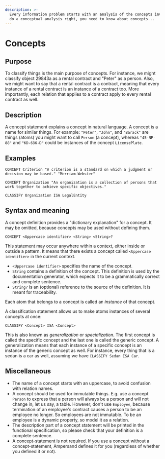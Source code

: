 ```yaml
---
description: >-
  Every information problem starts with an analysis of the concepts involved. To
  do a conceptual analysis right, you need to know about concepts...
---
```


# Concepts

## Purpose

To classify things is the main purpose of concepts. For instance, we might classify object 29843a as a rental contract and "Peter" as a person. Also, we might want to say that a rental contract is a contract, meaning that every instance of a rental contract is an instance of a contract too. More importantly, each relation that applies to a contract apply to every rental contract as well.

## Description

A concept statement explains a concept in natural language. A concept is a name for similar things. For example: `"Peter"`, `"John"`, and `"Barack"` are things \(atoms\) you might want to call `Person` \(a concept\), whereas `"45-NP-88"` and `"KD-686-D"` could be instances of the concept `LicensePlate`.

## Examples

```text
CONCEPT Criterion "A criterion is a standard on which a judgment or decision may be based." "Merriam-Webster"
```

```text
CONCEPT Organization "An organization is a collection of persons that work together to achieve specific objectives."
```

```text
CLASSIFY Organization ISA LegalEntity
```

## Syntax and meaning

A concept definition provides a "dictionary explanation" for a concept. It may be omitted, because concepts may be used without defining them.

```text
CONCEPT <Uppercase identifier> <String> <String>?
```

This statement may occur anywhere within a context, either inside or outside a pattern. It means that there exists a concept called `<Uppercase identifier>` in the current context.

* `<Uppercase identifier>` specifies the name of the concept.
* `String` contains a definition of the concept. This definition is used by the documentation generator, which expects it to be a grammatically correct and complete sentence.
* `String?` is an \(optional\) reference to the source of the definition. It is meant for traceability.

Each atom that belongs to a concept is called an _instance_ of that concept.

A classification statement allows us to make atoms instances of several concepts at once:

```text
CLASSIFY <Concept> ISA <Concept>
```

This is also known as _generalization_ or _specialization_. The first concept is called the specific concept and the last one is called the generic concept. A generalization means that each instance of a specific concept is an instance of the generic concept as well. For instance, every thing that is a sedan is a car as well, assuming we have `CLASSIFY Sedan ISA Car`.

## Miscellaneous

* The name of a concept starts with an uppercase, to avoid confusion with relation names.
* A concept should be used for immutable things. E.g. use a concept `Person` to express that a person will always be a person and will not change in, let us say, a table. However, don't use `Employee`, because termination of an employee's contract causes a person to be an employee no longer. So employees are not immutable. To be an employee is a dynamic property, so model it as a relation.
* The description part of a concept statement will be printed in the functional specification, so please check that your definition is a complete sentence.
* A concept-statement is not required. If you use a concept without a concept-statement, Ampersand defines it for you \(regardless of whether you defined it or not\).

